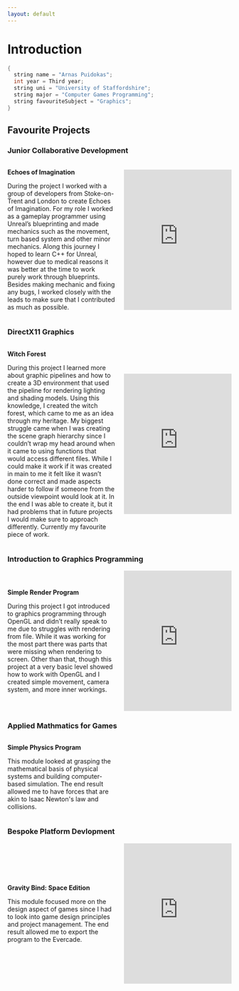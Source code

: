 ```yaml
---
layout: default
---
```


# Introduction

```c++
{
  string name = "Arnas Puidokas";
  int year = Third year;
  string uni = "University of Staffordshire";
  string major = "Computer Games Programming";
  string favouriteSubject = "Graphics";
}
```
## Favourite Projects 
### Junior Collaborative Development
<div style="display: flex; align-items: center;">
  <div style="flex: 1; padding-right: 20px;">
    <p><strong>Echoes of Imagination</strong></p>
    <p>During the project I worked with a group of developers from Stoke-on-Trent and London to create Echoes of Imagination. For my role I worked as a gameplay programmer using Unreal’s blueprinting and made mechanics such as the movement, turn based system and other minor mechanics. Along this journey I hoped to learn C++ for Unreal, however due to medical reasons it was better at the time to work purely work through blueprints. Besides making mechanic and fixing any bugs, I worked closely with the leads to make sure that I contributed as much as possible.</p>
  </div>
  <div style="flex: 1;">
    <iframe width="100%" height="315" 
      src="https://www.youtube.com/embed/1EM_pRcLbC0" 
      frameborder="0" 
      allowfullscreen>
    </iframe>
  </div>
</div>


### DirectX11 Graphics 
<div style="display: flex; align-items: center;">
  <div style="flex: 1; padding-right: 20px;">
    <p><strong>Witch Forest</strong></p>
    <p>During this project I learned more about graphic pipelines and how to create a 3D environment that used the pipeline for rendering lighting and shading models. Using this knowledge, I created the witch forest, which came to me as an idea through my heritage. My biggest struggle came when I was creating the scene graph hierarchy since I couldn’t wrap my head around when it came to using functions that would access different files. While I could make it work if it was created in main to me it felt like it wasn’t done correct and made aspects harder to follow if someone from the outside viewpoint would look at it. In the end I was able to create it, but it had problems that in future projects I would make sure to approach differently. Currently my favourite piece of work.</p>
  </div>
  <div style="flex: 1;">
    <iframe width="100%" height="315" 
      src="https://www.youtube.com/embed/hXlKtwVcpxY" 
      frameborder="0" 
      allowfullscreen>
    </iframe>
  </div>
</div>


### Introduction to Graphics Programming
<div style="display: flex; align-items: center;">
  <div style="flex: 1; padding-right: 20px;">
    <p><strong>Simple Render Program</strong></p>
    <p>During this project I got introduced to graphics programming through OpenGL and didn’t really speak to me due to struggles with rendering from file. While it was working for the most part there was parts that were missing when rendering to screen. Other than that, though this project at a very basic level showed how to work with OpenGL and I created simple movement, camera system, and more inner workings.</p>
  </div>
  <div style="flex: 1;">
    <iframe width="100%" height="315" 
      src="https://www.youtube.com/embed/Kt8N6w_XSY0" 
      frameborder="0" 
      allowfullscreen>
    </iframe>
  </div>
</div>


### Applied Mathmatics for Games
<div style="display: flex; align-items: center;">
  <div style="flex: 1; padding-right: 20px;">
    <p><strong>Simple Physics Program</strong></p>
    <p>This module looked at grasping the mathematical basis of physical systems and building computer-based simulation. The end result allowed me to have forces that are akin to Isaac Newton's law and collisions.</p>
  </div>
  <div style="flex: 1;">
 
  </div>
</div>


### Bespoke Platform Devlopment
<div style="display: flex; align-items: center;">
  <div style="flex: 1; padding-right: 20px;">
    <p><strong>Gravity Bind: Space Edition</strong></p>
    <p>This module focused more on the design aspect of games since I had to look into game design principles and project management. The end result allowed me to export the program to the Evercade.</p>
  </div>
  <div style="flex: 1;">
    <iframe width="100%" height="315" 
      src="https://www.youtube.com/embed/FTKs_DLZeZY" 
      frameborder="0" 
      allowfullscreen>
    </iframe>
  </div>
</div>
